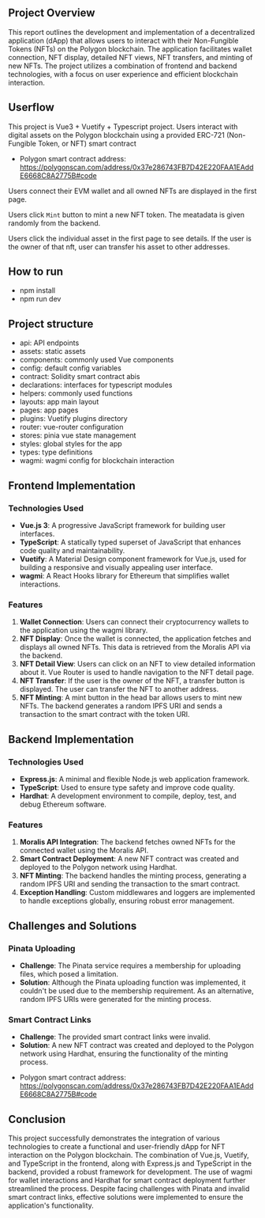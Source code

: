 ## Project Overview

This report outlines the development and implementation of a decentralized application (dApp) that allows users to interact with their Non-Fungible Tokens (NFTs) on the Polygon blockchain. The application facilitates wallet connection, NFT display, detailed NFT views, NFT transfers, and minting of new NFTs. The project utilizes a combination of frontend and backend technologies, with a focus on user experience and efficient blockchain interaction.

## Userflow

This project is Vue3 + Vuetify + Typescript project.
Users interact with digital assets on the Polygon blockchain using a provided ERC-721 (Non-Fungible Token, or NFT) smart contract

- Polygon smart contract address: https://polygonscan.com/address/0x37e286743FB7D42E220FAA1EAddE6668C8A2775B#code

Users connect their EVM wallet and all owned NFTs are displayed in the first page.

Users click `Mint` button to mint a new NFT token. The meatadata is given randomly from the backend.

Users click the individual asset in the first page to see details. If the user is the owner of that nft, user can transfer his asset to other addresses.

## How to run

- npm install
- npm run dev

## Project structure

- api: API endpoints
- assets: static assets
- components: commonly used Vue components
- config: default config variables
- contract: Solidity smart contract abis
- declarations: interfaces for typescript modules
- helpers: commonly used functions
- layouts: app main layout
- pages: app pages
- plugins: Vuetify plugins directory
- router: vue-router configuration
- stores: pinia vue state management
- styles: global styles for the app
- types: type definitions
- wagmi: wagmi config for blockchain interaction

## Frontend Implementation

### Technologies Used

- **Vue.js 3**: A progressive JavaScript framework for building user interfaces.
- **TypeScript**: A statically typed superset of JavaScript that enhances code quality and maintainability.
- **Vuetify**: A Material Design component framework for Vue.js, used for building a responsive and visually appealing user interface.
- **wagmi**: A React Hooks library for Ethereum that simplifies wallet interactions.

### Features

1.  **Wallet Connection**: Users can connect their cryptocurrency wallets to the application using the wagmi library.
2.  **NFT Display**: Once the wallet is connected, the application fetches and displays all owned NFTs. This data is retrieved from the Moralis API via the backend.
3.  **NFT Detail View**: Users can click on an NFT to view detailed information about it. Vue Router is used to handle navigation to the NFT detail page.
4.  **NFT Transfer**: If the user is the owner of the NFT, a transfer button is displayed. The user can transfer the NFT to another address.
5.  **NFT Minting**: A mint button in the head bar allows users to mint new NFTs. The backend generates a random IPFS URI and sends a transaction to the smart contract with the token URI.

## Backend Implementation

### Technologies Used

- **Express.js**: A minimal and flexible Node.js web application framework.
- **TypeScript**: Used to ensure type safety and improve code quality.
- **Hardhat**: A development environment to compile, deploy, test, and debug Ethereum software.

### Features

1.  **Moralis API Integration**: The backend fetches owned NFTs for the connected wallet using the Moralis API.
2.  **Smart Contract Deployment**: A new NFT contract was created and deployed to the Polygon network using Hardhat.
3.  **NFT Minting**: The backend handles the minting process, generating a random IPFS URI and sending the transaction to the smart contract.
4.  **Exception Handling**: Custom middlewares and loggers are implemented to handle exceptions globally, ensuring robust error management.

## Challenges and Solutions

### Pinata Uploading

- **Challenge**: The Pinata service requires a membership for uploading files, which posed a limitation.
- **Solution**: Although the Pinata uploading function was implemented, it couldn't be used due to the membership requirement. As an alternative, random IPFS URIs were generated for the minting process.

### Smart Contract Links

- **Challenge**: The provided smart contract links were invalid.
- **Solution**: A new NFT contract was created and deployed to the Polygon network using Hardhat, ensuring the functionality of the minting process.

* Polygon smart contract address: https://polygonscan.com/address/0x37e286743FB7D42E220FAA1EAddE6668C8A2775B#code

## Conclusion

This project successfully demonstrates the integration of various technologies to create a functional and user-friendly dApp for NFT interaction on the Polygon blockchain. The combination of Vue.js, Vuetify, and TypeScript in the frontend, along with Express.js and TypeScript in the backend, provided a robust framework for development. The use of wagmi for wallet interactions and Hardhat for smart contract deployment further streamlined the process. Despite facing challenges with Pinata and invalid smart contract links, effective solutions were implemented to ensure the application's functionality.


